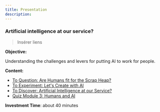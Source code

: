 ```yaml
---
title: Presentation
description:
---
```


### Artificial intelligence at our service?

>Insérer liens

**Objective:**

Understanding the challenges and levers for putting AI to work for people.

**Content:**

*   [To Question: Are Humans fit for the Scrap Heap?](../3-1-to-question-are-humans-fit-for-the-scrap-heap/3-1-0-are-humans-fit-for-the-scrap-heap.html)
*   [To Experiment: Let's Create with AI](../3-2-to-experiment-lets-create-with-ai/3-2-0-lets-create-with-ai.html)
*   [To Discover: Artificial Intelligence at our Service?](../3-3-to-discover-artificial-intelligence-at-our-service/3-3-0-artificial-intelligence-at-our-service.html)
*   [Quiz Module 3: Humans and AI](../3-4-quiz-module-3/3-4-0-quiz-3-humans-and-ai.html)

**Investment Time**: about 40 minutes
